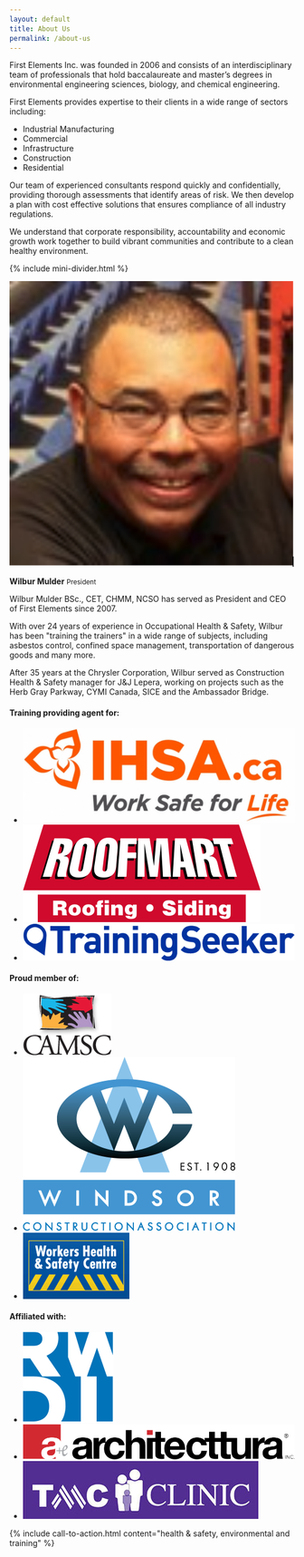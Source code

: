 ```yaml
---
layout: default
title: About Us
permalink: /about-us
---
```


<div id="about-intro">
  <p class="lead">First Elements Inc. was founded in 2006 and consists of an interdisciplinary team of professionals that hold baccalaureate and master’s degrees in environmental engineering sciences, biology, and chemical engineering.</p>
  <p>First Elements provides expertise to their clients in a wide range of sectors including:</p>
  <ul class="lead float-list">
    <li>Industrial Manufacturing</li>
    <li>Commercial</li>
    <li>Infrastructure</li>
    <li>Construction</li>
    <li>Residential</li>
  </ul>
  <p>Our team of experienced consultants respond quickly and confidentially, providing thorough assessments that identify areas of risk. We then develop a plan with cost effective solutions that ensures compliance of all industry regulations.</p>
  <p>We understand that corporate responsibility, accountability and economic growth work together to build vibrant communities and contribute to a clean healthy environment.</p>
</div>

{% include mini-divider.html %}

<div id="bio">
  <div class="clearfix">
    <div class="circle-img">
      <img src="/assets/img/wilbur-mulder.png" />
    </div>
    <div class="bio-title">
      <p>
        <strong>Wilbur Mulder</strong>
        <small>President</small>
      </p>
    </div>
  </div>
  <p>Wilbur Mulder BSc., CET, CHMM, NCSO has served as President and CEO of First Elements since 2007.</p>
  <p>With over 24 years of experience in Occupational Health & Safety, Wilbur has been "training the trainers" in a wide range of subjects, including asbestos control, confined space management, transportation of dangerous goods and many more.</p>
  <p>After 35 years at the Chrysler Corporation, Wilbur served as Construction Health & Safety manager for J&J Lepera, working on projects such as the Herb Gray Parkway, CYMI Canada, SICE and the Ambassador Bridge.</p>
</div>

<div class="title-divider">
  <h4>Training providing agent for:</h4>
</div>

<div class="logo-block">
  <ul class="logo-list clearfix">
    <li>
      <a href="https://www.ihsa.ca/Homepage.aspx" target="_blank">
        <img src="/assets/img/logos/ihsa.jpg" alt="Infrastructure Health and Safety Association" />
      </a>
    </li>
    <li>
      <a href="https://roofmart.ca/" target="_blank">
        <img src="/assets/img/logos/roofmart.svg" alt="Roofmart" />
      </a>
    </li>
    <li>
      <a href="https://trainingseeker.com/" target="_blank">
        <img src="/assets/img/logos/training-seeker.png" alt="Training Seeker" />
      </a>
    </li>
  </ul>
</div>

<div class="title-divider">
  <h4>Proud member of:</h4>
</div>

<div class="logo-block">
  <ul class="logo-list clearfix">
    <li>
      <a href="https://www.camsc.ca/" target="_blank">
        <img src="/assets/img/logos/camsc.png" alt="CAMSC" />
      </a>
    </li>
    <li>
      <a href="https://wca.on.ca/" target="_blank">
        <img src="/assets/img/logos/wca.png" alt="WCA" />
      </a>
    </li>
    <li>
      <a href="https://www.whsc.on.ca/Home" target="_blank">
        <img src="/assets/img/logos/whsa.png" alt="WHSC" />
      </a>
    </li>
  </ul>
</div>

<div class="title-divider">
  <h4>Affiliated with:</h4>
</div>

<div class="logo-block">
  <ul class="logo-list clearfix">
    <li>
      <a href="https://www.rwdi.com/" target="_blank">
        <img src="/assets/img/logos/rwdi.svg" alt="RWDI" />
      </a>
    </li>
    <li>
      <a href="https://www.architecttura-inc.com/" target="_blank">
        <img src="/assets/img/logos/architecttura.png" alt="Architecttura" />
      </a>
    </li>
    <li>
      <a href="https://tmmc-clinic.com/" target="_blank">
        <img src="/assets/img/logos/tmc.jpg" alt="Tecumseh Medical Clinic" />
      </a>
    </li>
  </ul>
</div>

{% include call-to-action.html content="health & safety, environmental and training" %}
